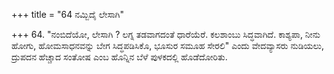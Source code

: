 +++
title = "64 ನಮ್ಬಿದೈ ಲೇಸಾಗಿ"

+++
64. "ನಂಬಿದೆಯೋ, ಲೇಸಾಗಿ ? ಲಗ್ನ ತಡವಾಗದಂತೆ ಧಾರೆಯೆರೆ. ಕಲಶಾಂಬು ಸಿದ್ಧವಾಗಿದೆ. ಕಾಶ್ಯಪಾ, ನೀನು ಹೋಗು, ಹೋಮಸಾಧನವನ್ನು ಬೇಗ ಸಿದ್ಧಪಡಿಸಿಕೊ, ಭೂಸುರ ಸಮೂಹ ಸೇರಲಿ" ಎಂದು ವೇದವ್ಯಾಸರು ನುಡಿಯಲು, ದ್ರುಪದನ ಹೆಚ್ಚಾದ ಸಂತೋಷ ಎಂಬ ಹೊನ್ನಿನ ಬೆಳೆ ಪುಳಕದಲ್ಲಿ ಹೊಡೆದೋರಿತು.